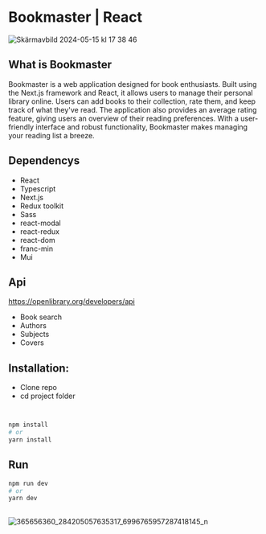 # Bookmaster  |  React 

![Skärmavbild 2024-05-15 kl  17 38 46](https://github.com/JoohanK/Bookmaster/assets/145558750/f5d267c6-5e7a-4387-b713-6041c0be3537)


## What is Bookmaster
Bookmaster is a web application designed for book enthusiasts.
Built using the Next.js framework and React, it allows users to manage their personal library online.
Users can add books to their collection, rate them, and keep track of what they've read.
The application also provides an average rating feature, giving users an overview of their reading preferences. 
With a user-friendly interface and robust functionality, Bookmaster makes managing your reading list a breeze.

## Dependencys

- React
- Typescript
- Next.js
- Redux toolkit
- Sass
- react-modal
- react-redux
- react-dom
- franc-min
- Mui

## Api
https://openlibrary.org/developers/api

- Book search
- Authors
- Subjects
- Covers 

## Installation:

- Clone repo
- cd project folder

```bash


npm install
# or
yarn install

```

## Run

```bash
npm run dev
# or
yarn dev
```
##
![365656360_284205057635317_6996765957287418145_n](https://github.com/JoohanK/Bookmaster/assets/145558750/6aa5b6e7-d419-4d90-be04-40490e824ff2)


